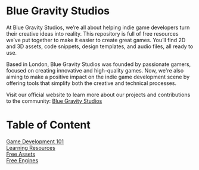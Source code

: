 # Blue Gravity Studios
At Blue Gravity Studios, we’re all about helping indie game developers turn their creative ideas into reality. This repository is full of free resources we’ve put together to make it easier to create great games. You’ll find 2D and 3D assets, code snippets, design templates, and audio files, all ready to use.

Based in London, Blue Gravity Studios was founded by passionate gamers, focused on creating innovative and high-quality games.  Now, we're also aiming to make a positive impact on the indie game development scene by offering tools that simplify both the creative and technical processes.

Visit our official website to learn more about our projects and contributions to the community: [Blue Gravity Studios](https://gravity.blue/)

# Table of Content
[Game Development 101](https://github.com/bluegravitystudios/bgs-gamedev-repo/blob/main/gamedev-101.md)  
[Learning Resources](https://github.com/bluegravitystudios/gameassets/blob/main/learning-resources.md)  
[Free Assets](https://github.com/bluegravitystudios/gameassets/blob/main/free-assets.md)  
[Free Engines](https://github.com/bluegravitystudios/gameassets/blob/main/free-engines.md)  





